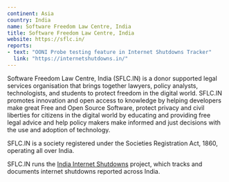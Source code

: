 ```yaml
---
continent: Asia
country: India
name: Software Freedom Law Centre, India
title: Software Freedom Law Centre, India
website: https://sflc.in/
reports:
- text: "OONI Probe testing feature in Internet Shutdowns Tracker"
  link: "https://internetshutdowns.in/"
---
```


Software Freedom Law Centre, India (SFLC.IN) is a donor supported legal services organisation that brings together lawyers, policy analysts, technologists, and students to protect freedom in the digital world. SFLC.IN promotes innovation and open access to knowledge by helping developers make great Free and Open Source Software, protect privacy and civil liberties for citizens in the digital world by educating and providing free legal advice and help policy makers make informed and just decisions with the use and adoption of technology.

SFLC.IN is a society registered under the Societies Registration Act, 1860, operating all over India.

SFLC.IN runs the [India Internet Shutdowns](https://internetshutdowns.in/) project, which tracks and documents internet shutdowns reported across India.

